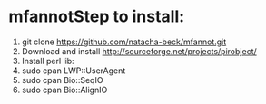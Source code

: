 # mfannotStep to install: 

1. git clone https://github.com/natacha-beck/mfannot.git
2. Download and install http://sourceforge.net/projects/pirobject/
3. Install perl lib: 
  1.  sudo  cpan LWP::UserAgent
  2.  sudo cpan Bio::SeqIO
  3.  sudo  cpan Bio::AlignIO
